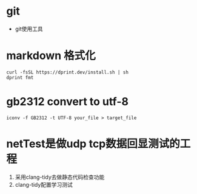 # git

- git使用工具

# markdown 格式化

```
curl -fsSL https://dprint.dev/install.sh | sh
dprint fmt
```

# gb2312 convert to utf-8

```
iconv -f GB2312 -t UTF-8 your_file > target_file
```

# netTest是做udp tcp数据回显测试的工程

1. 采用clang-tidy去做静态代码检查功能
2. clang-tidy配置学习测试
